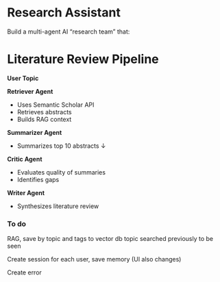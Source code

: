 # Research Assistant

Build a multi-agent AI “research team” that:

# Literature Review Pipeline

**User Topic**  

**Retriever Agent**  
- Uses Semantic Scholar API  
- Retrieves abstracts  
- Builds RAG context  

**Summarizer Agent**  
- Summarizes top 10 abstracts         ↓  

**Critic Agent**  
- Evaluates quality of summaries  
- Identifies gaps  

**Writer Agent**  
- Synthesizes literature review  

### To do
 
RAG, save by topic and tags to vector db
topic searched previously to be seen

Create session for each user, save memory (UI also changes)

Create error 